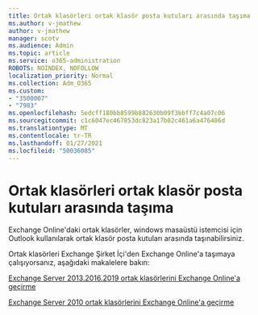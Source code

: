 ```yaml
---
title: Ortak klasörleri ortak klasör posta kutuları arasında taşıma
ms.author: v-jmathew
author: v-jmathew
manager: scotv
ms.audience: Admin
ms.topic: article
ms.service: o365-administration
ROBOTS: NOINDEX, NOFOLLOW
localization_priority: Normal
ms.collection: Adm_O365
ms.custom:
- "3500007"
- "7983"
ms.openlocfilehash: 5edcff180bb8599b882630b09f3bbff7c4a07c06
ms.sourcegitcommit: c1c6047ec467853dc823a17b02c461a6a476406d
ms.translationtype: MT
ms.contentlocale: tr-TR
ms.lasthandoff: 01/27/2021
ms.locfileid: "50036085"
---
```

# <a name="move-public-folders-between-public-folder-mailboxes"></a>Ortak klasörleri ortak klasör posta kutuları arasında taşıma

Exchange Online'daki ortak klasörler, windows masaüstü istemcisi için Outlook kullanılarak ortak klasör posta kutuları arasında taşınabilirsiniz.

Ortak klasörleri Exchange Şirket İçi'den Exchange Online'a taşımaya çalışıyorsanız, aşağıdaki makalelere bakın:

[Exchange Server 2013.2016.2019 ortak klasörlerini Exchange Online'a geçirme](https://aka.ms/ModernPFToEXO)

[Exchange Server 2010 ortak klasörlerini Exchange Online'a geçirme](https://aka.ms/LegacyPFToEXO)
